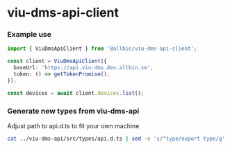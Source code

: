 # viu-dms-api-client

### Example use
```typescript
import { ViuDmsApiClient } from '@allbin/viu-dms-api-client';

const client = ViuDmsApiClient({
  baseUrl: 'https://api.viu-dms.dev.allbin.se',
  token: () => getTokenPromise(),
});

const devices = await client.devices.list();
```


### Generate new types from viu-dms-api

Adjust path to api.d.ts to fit your own machine

```bash
cat ../viu-dms-api/src/types/api.d.ts | sed -e 's/^type/export type/g' > src/api.ts
```

